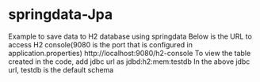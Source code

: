 # springdata-Jpa
Example to save data to H2 database using springdata
Below is the URL to access H2 console(9080 is the port that is configured in application.properties)
http://localhost:9080/h2-console
To view the table created in the code, add jdbc url as jdbd:h2:mem:testdb 
In the above jdbc url, testdb is the default schema

